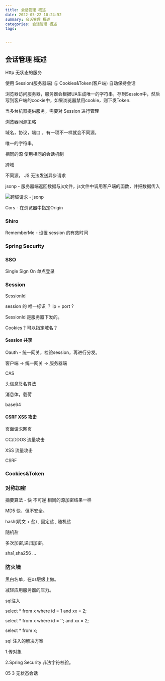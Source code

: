 ```yaml
---
title: 会话管理 概述
date: 2022-05-22 10:24:52
summary: 会话管理 概述
categories: 会话管理 概述
tags:


---
```

## 会话管理 概述

Http 无状态的服务


使用 Session(服务器端) 与 Cookies&Token(客户端) 自动保持会话


浏览器访问服务器，服务器会根据UA生成唯一的字符串，存到Session中，然后写到客户端的cookie中，如果浏览器禁用cookie，则下发Token.

当多台机器提供服务，需要对 Session 进行管理


浏览器同源策略

域名，协议，端口 ，有一项不一样就会不同源。

唯一的字符串，

相同的源 使用相同的会话机制

跨域

不同源， JS 无法发送异步请求

jsonp - 服务器端返回数据与js文件，js文件中调用客户端的函数，并把数据传入

![跨域请求 - jsonp](/medias/MQ/1653193169.png)


Cors - 在浏览器中指定Origin

 


### Shiro

RememberMe - 设置 session 的有效时间

### Spring Security


### SSO

Single Sign On  单点登录


### Session


SessionId 

session 的 唯一标识 ？ ip + port ?

SessionId 是服务器下发的。



Cookies ? 可以指定域名？

#### Session 共享


Oauth - 统一网关，检验session，再进行分发。

客户端 -> 统一网关 -> 服务器端


CAS 


头信息签名算法

消息体，载荷


base64

#### CSRF XSS 攻击


页面请求网页

CC/DDOS 流量攻击

XSS 流量攻击

CSRF



### Cookies&Token



### 对称加密

摘要算法 - 快 不可逆 相同的源加密结果一样

MD5 快，但不安全。

hash(明文 + 盐) , 固定盐 ,  随机盐

随机盐 

多次加密,递归加密。

sha1,sha256 ...

### 防火墙

黑白名单，在os层级上做。

减轻应用服务器的压力。

sql注入

select * from x where id = 1 and xx = 2; 

select * from x where id = ''; and xx = 2;

select * from x;

sql 注入的解决方案

1.传对象

2.Spring Security 非法字符校验。






05 3 无状态会话


